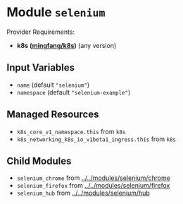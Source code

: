 
# Module `selenium`

Provider Requirements:
* **k8s ([mingfang/k8s](https://registry.terraform.io/providers/mingfang/k8s/latest))** (any version)

## Input Variables
* `name` (default `"selenium"`)
* `namespace` (default `"selenium-example"`)

## Managed Resources
* `k8s_core_v1_namespace.this` from `k8s`
* `k8s_networking_k8s_io_v1beta1_ingress.this` from `k8s`

## Child Modules
* `selenium_chrome` from [../../modules/selenium/chrome](../../modules/selenium/chrome)
* `selenium_firefox` from [../../modules/selenium/firefox](../../modules/selenium/firefox)
* `selenium_hub` from [../../modules/selenium/hub](../../modules/selenium/hub)


